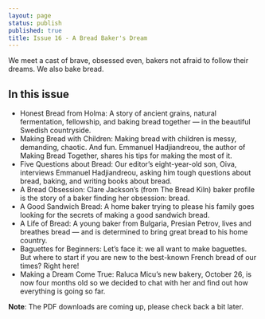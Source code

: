 ```yaml
---
layout: page
status: publish
published: true
title: Issue 16 - A Bread Baker's Dream
---
```


We meet a cast of brave, obsessed even, bakers not afraid to follow their dreams. We also bake bread.

## In this issue

-   Honest Bread from Holma: A story of ancient grains, natural fermentation, fellowship, and baking bread together — in the beautiful Swedish countryside.
-   Making Bread with Children: Making bread with children is messy, demanding, chaotic. And fun. Emmanuel Hadjiandreou, the author of Making Bread Together, shares his tips for making the most of it.
-   Five Questions about Bread: Our editor’s eight-year-old son, Oiva, interviews Emmanuel Hadjiandreou, asking him tough questions about bread, baking, and writing books about bread.
-   A Bread Obsession: Clare Jackson’s (from The Bread Kiln) baker profile is the story of a baker finding her obsession: bread.
-   A Good Sandwich Bread: A home baker trying to please his family goes looking for the secrets of making a good sandwich bread.
-   A Life of Bread: A young baker from Bulgaria, Presian Petrov, lives and breathes bread — and is determined to bring great bread to his home country.
-   Baguettes for Beginners: Let’s face it: we all want to make baguettes. But where to start if you are new to the best-known French bread of our times? Right here!
-   Making a Dream Come True: Raluca Micu’s new bakery, October 26, is now four months old so we decided to chat with her and find out how everything is going so far.

**Note**: The PDF downloads are coming up, please check back a bit later.
